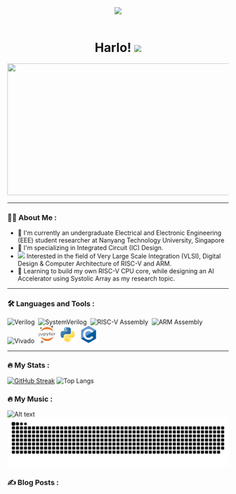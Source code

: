 <div id="header" align="center">
  <img src="https://media.giphy.com/media/M9gbBd9nbDrOTu1Mqx/giphy.gif" width="100"/>
</div>
<div id="badges" align="center">
  <img src="https://komarev.com/ghpvc/?username=Aaronyap2002&style=flat-square&color=blue" alt=""/>
</div>
<div id="ViewCount" align="center">
  <h1>
    Harlo!
    <img src="https://media.giphy.com/media/hvRJCLFzcasrR4ia7z/giphy.gif" width="30px"/>
  </h1>
</div>
<div align="center">
  <img src="https://media.giphy.com/media/dWesBcTLavkZuG35MI/giphy.gif" width="600" height="300"/>
</div>

---

### 👨‍💻 About Me :

- 🔭 I'm currently an undergraduate Electrical and Electronic Engineering (EEE) student researcher at Nanyang Technology University, Singapore
- 💾 I'm specializing in Integrated Circuit (IC) Design.
- <img src="https://media.giphy.com/media/WUlplcMpOCEmTGBtBW/giphy.gif" width="21"> Interested in the field of Very Large Scale Integration (VLSI), Digital Design & Computer Architecture of RISC-V and ARM.
- 🌱 Learning to build my own RISC-V CPU core, while designing an AI Accelerator using Systolic Array as my research topic.
---

### 🛠 Languages and Tools :

<div>
  <img src="https://www.svgrepo.com/show/374163/verilog.svg" title="Verilog" alt="Verilog" width="40" height="40"/> 
  <img src="https://blogs.sw.siemens.com/wp-content/uploads/sites/54/2018/02/systemverilog-logo.jpg" title="SystemVerilog" alt="SystemVerilog" width="80" height="40"/> 
  <img src="https://substack-post-media.s3.amazonaws.com/public/images/6f2e6c4d-787f-4189-aef5-53b2d53112b2_574x448.png" title="RISC-V Assembly" alt="RISC-V Assembly" width="40" height="40"/> 
  <img src="https://pbs.twimg.com/profile_images/892288373993361409/9jdJldY9_400x400.jpg" title="ARM Assembly" alt="ARM Assembly" width="40" height="40"/> 
  <img src="https://user-images.githubusercontent.com/3611330/51789332-126e5400-2188-11e9-808e-37c633755ddf.png" title="Vivado" alt="Vivado" width="40" height="40"/> 
  <img src="https://github.com/devicons/devicon/blob/master/icons/jupyter/jupyter-original-wordmark.svg" title="Jupyter" alt="Jupyter" width="40" height="40"/> 
  <img src="https://github.com/devicons/devicon/blob/master/icons/python/python-original.svg"  title="Python" alt="Python" width="40" height="40"/> 
  <img src="https://github.com/devicons/devicon/blob/master/icons/c/c-original.svg" title="C" alt="HTML" width="40" height="40"/> 
</div>

---

### 🔥 My Stats :
[![GitHub Streak](https://github-readme-streak-stats.herokuapp.com?user=Aaronyap2002&theme=blue-green&date_format=j%20M%5B%20Y%5D)](https://git.io/streak-stats)
![Top Langs](https://github-readme-stats.vercel.app/api/top-langs/?username=Aaronyap2002&layout=donut&theme=vision-friendly-dark&size_weight=0.5&count_weight=0.5)

### 🔥 My Music :
![Alt text](https://spotify-recently-played-readme.vercel.app/api?user=12163468507)
![Snake animation](https://raw.githubusercontent.com/Aaronyap2002/Aaronyap2002/output/github-contribution-grid-snake-dark.svg)
### ✍️ Blog Posts :

<!-- BLOG-POST-LIST:START -->

<!-- BLOG-POST-LIST:END -->
